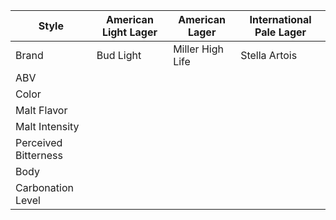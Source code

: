 Style | American Light Lager | American Lager | International Pale Lager
--|--|--|--
Brand | Bud Light | Miller High Life | Stella Artois
ABV | | | 
Color | | | 
Malt Flavor | | | 
Malt Intensity | | | 
Perceived Bitterness | | | 
Body | | | 
Carbonation Level | | | 